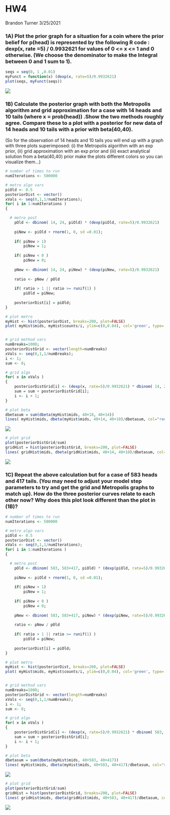 HW4
================
Brandon Turner
3/25/2021

### 1A) Plot the prior graph for a situation for a coin where the prior belief for p(head) is represented by the following R code : dexp(x, rate =5) / 0.9932621 for values of 0 &lt;= x &lt;= 1 and 0 otherwise. (We choose the denominator to make the Integral between 0 and 1 sum to 1).

``` r
seqs = seq(0, 1 ,0.01)
myFunct = function(x) (dexp(x, rate=5)/0.9932621)
plot(seqs, myFunct(seqs))
```

![](HW4_files/figure-markdown_github/unnamed-chunk-1-1.png)

### 1B) Calculate the posterior graph with both the Metropolis algorithm and grid approximation for a case with 14 heads and 10 tails (where x = prob(head)) .Show the two methods roughly agree. Compare these to a plot with a posterior for new data of 14 heads and 10 tails with a prior with beta(40,40).

(So for the observation of 14 heads and 10 tails you will end up with a graph with three plots superimposed: (i) the Metropolis algorithm with an exp prior, (ii) grid approximation with an exp prior and (iii) exact analytical solution from a beta(40,40) prior make the plots different colors so you can visualize them…)

``` r
# number of times to run
numIterations <- 500000

# metro algo vars
piOld <- 0.5
posteriorDist <- vector()
xVals <- seq(0,1,1/numIterations);
for( i in 1:numIterations )
{

  # metro post
    pOld <- dbinom( 14, 24, piOld) * (dexp(piOld, rate=5)/0.9932621)
  
    piNew <- piOld + rnorm(1, 0, sd =0.01);
    
    if( piNew > 1) 
        piNew = 1;
    
    if( piNew < 0 ) 
        piNew = 0;
        
    pNew <- dbinom( 14, 24, piNew) * (dexp(piNew, rate=5)/0.9932621)
    
    ratio <- pNew / pOld
    
    if( ratio > 1 || ratio >= runif(1) ) 
        piOld = piNew;
        
    posteriorDist[i] = piOld;   
}

# plot metro 
myHist <- hist(posteriorDist, breaks=200, plot=FALSE)
plot( myHist$mids, myHist$counts/i, ylim=c(0,0.04), col='green', type='l') 


# grid method vars
numBreaks=1000;
posteriorDistGrid <- vector(length=numBreaks)
xVals <- seq(0,1,1/numBreaks);
i <- 1;
sum <- 0;

# grid algo 
for( x in xVals )
{
    posteriorDistGrid[i] <- (dexp(x, rate=5)/0.9932621) * dbinom( 14, 24, x)
    sum = sum + posteriorDistGrid[i];
    i <- i + 1; 
}

# plot beta 
dbetasum = sum(dbeta(myHist$mids, 40+10, 40+14))
lines( myHist$mids, dbeta(myHist$mids, 40+14, 40+10)/dbetasum, col="red")
```

![](HW4_files/figure-markdown_github/unnamed-chunk-2-1.png)

``` r
# plot grid
plot(posteriorDistGrid/sum)
gridHist = hist(posteriorDistGrid, breaks=200, plot=FALSE)
lines( gridHist$mids, dbeta(gridHist$mids, 40+14, 40+10)/dbetasum, col="red")
```

![](HW4_files/figure-markdown_github/unnamed-chunk-2-2.png)

### 1C) Repeat the above calculation but for a case of 583 heads and 417 tails. (You may need to adjust your model step parameters to try and get the grid and Metropolis graphs to match up). How do the three posterior curves relate to each other now? Why does this plot look different than the plot in (1B)?

``` r
# number of times to run
numIterations <- 500000

# metro algo vars
piOld <- 0.5
posteriorDist <- vector()
xVals <- seq(0,1,1/numIterations);
for( i in 1:numIterations )
{

  # metro post
    pOld <- dbinom( 583, 583+417, piOld) * (dexp(piOld, rate=5)/0.9932621)
  
    piNew <- piOld + rnorm(1, 0, sd =0.01);
    
    if( piNew > 1) 
        piNew = 1;
    
    if( piNew < 0 ) 
        piNew = 0;
        
    pNew <- dbinom( 583, 583+417, piNew) * (dexp(piNew, rate=5)/0.9932621)
    
    ratio <- pNew / pOld
    
    if( ratio > 1 || ratio >= runif(1) ) 
        piOld = piNew;
        
    posteriorDist[i] = piOld;   
}

# plot metro 
myHist <- hist(posteriorDist, breaks=200, plot=FALSE)
plot( myHist$mids, myHist$counts/i, ylim=c(0,0.04), col='green', type='l') 


# grid method vars
numBreaks=1000;
posteriorDistGrid <- vector(length=numBreaks)
xVals <- seq(0,1,1/numBreaks);
i <- 1;
sum <- 0;

# grid algo 
for( x in xVals )
{
    posteriorDistGrid[i] <- (dexp(x, rate=5)/0.9932621) * dbinom( 583, 583+417, x)
    sum = sum + posteriorDistGrid[i];
    i <- i + 1; 
}

# plot beta 
dbetasum = sum(dbeta(myHist$mids, 40+583, 40+417))
lines( myHist$mids, dbeta(myHist$mids, 40+583, 40+417)/dbetasum, col="red")
```

![](HW4_files/figure-markdown_github/unnamed-chunk-3-1.png)

``` r
# plot grid
plot(posteriorDistGrid/sum)
gridHist = hist(posteriorDistGrid, breaks=200, plot=FALSE)
lines( gridHist$mids, dbeta(gridHist$mids, 40+583, 40+417)/dbetasum, col="red")
```

![](HW4_files/figure-markdown_github/unnamed-chunk-3-2.png)
